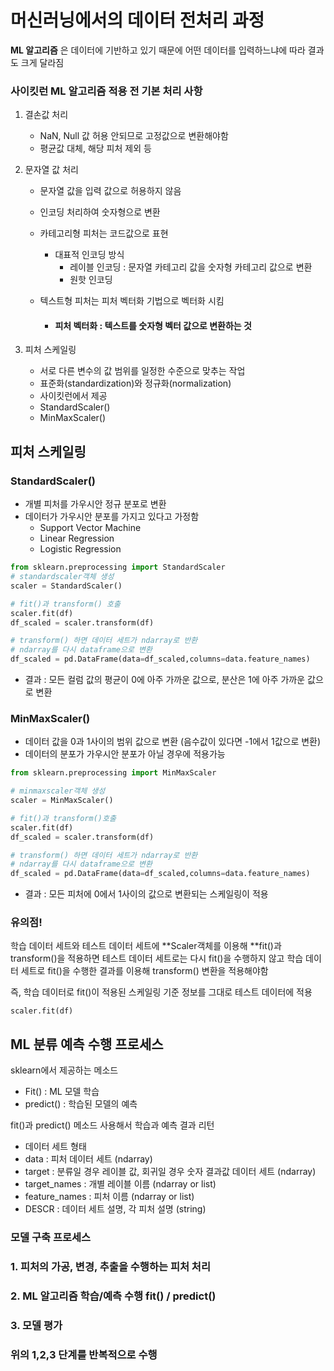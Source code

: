 # 머신러닝에서의 데이터 전처리 과정

**ML 알고리즘** 은 데이터에 기반하고 있기 때문에 어떤 데이터를 입력하느냐에 따라 결과도 크게 달라짐



### 사이킷런 ML 알고리즘 적용 전 기본 처리 사항

1. 결손값 처리
   - NaN, Null 값 허용 안되므로 고정값으로 변환해야함
   - 평균값 대체, 해당 피처 제외 등

2. 문자열 값 처리

   * 문자열 값을 입력 값으로 허용하지 않음

   * 인코딩 처리하여 숫자형으로 변환

   * 카테고리형 피처는 코드값으로 표현

     * 대표적 인코딩 방식
       * 레이블 인코딩 : 문자열 카테고리 값을 숫자형 카테고리 값으로 변환 
       * 원핫 인코딩

   * 텍스트형 피처는 피처 벡터화 기법으로 벡터화 시킴

     * #### 피처 벡터화 : 텍스트를 숫자형 벡터 값으로 변환하는 것

3. 피처 스케일링

   * 서로 다른 변수의 값 범위를 일정한 수준으로 맞추는 작업
   * 표준화(standardization)와 정규화(normalization)
   * 사이킷런에서 제공 
   * StandardScaler()
   * MinMaxScaler()



## 피처 스케일링

### StandardScaler()

* 개별 피처를 가우시안 정규 분포로 변환 
* 데이터가 가우시안 분포를 가지고 있다고 가정함 
  * Support Vector Machine
  * Linear Regression
  * Logistic Regression

```python
from sklearn.preprocessing import StandardScaler
# standardscaler객체 생성
scaler = StandardScaler()

# fit()과 transform() 호출 
scaler.fit(df)
df_scaled = scaler.transform(df)

# transform() 하면 데이터 세트가 ndarray로 반환
# ndarray를 다시 dataframe으로 변환
df_scaled = pd.DataFrame(data=df_scaled,columns=data.feature_names)
```

* 결과 : 모든 컬럼 값의 평균이 0에 아주 가까운 값으로, 분산은 1에 아주 가까운 값으로 변환 



### MinMaxScaler()

* 데이터 값을 0과 1사이의 범위 값으로 변환 (음수값이 있다면 -1에서 1값으로 변환)
* 데이터의 분포가 가우시안 분포가 아닐 경우에 적용가능

```python
from sklearn.preprocessing import MinMaxScaler

# minmaxscaler객체 생성
scaler = MinMaxScaler()

# fit()과 transform()호출
scaler.fit(df)
df_scaled = scaler.transform(df)

# transform() 하면 데이터 세트가 ndarray로 반환
# ndarray를 다시 dataframe으로 변환
df_scaled = pd.DataFrame(data=df_scaled,columns=data.feature_names)
```

* 결과 : 모든 피처에 0에서 1사이의 값으로 변환되는 스케일링이 적용 



### 유의점!

학습 데이터 세트와 테스트 데이터 세트에 **Scaler객체를 이용해 **fit()과 transform()을 적용하면 테스트 데이터 세트로는 다시 fit()을 수행하지 않고 학습 데이터 세트로 fit()을 수행한 결과를 이용해 transform() 변환을 적용해야함

즉, 학습 데이터로 fit()이 적용된 스케일링 기준 정보를 그대로 테스트 데이터에 적용

`scaler.fit(df)` 

## ML 분류 예측 수행 프로세스 

sklearn에서 제공하는 메소드 

* Fit() : ML 모델 학습
* predict() : 학습된 모델의 예측 

fit()과 predict() 메소드 사용해서 학습과 예측 결과 리턴 



* 데이터 세트 형태
* data : 피처 데이터 세트 (ndarray)
* target : 분류일 경우 레이블 값, 회귀일 경우 숫자 결과값 데이터 세트 (ndarray)
* target_names : 개별 레이블 이름 (ndarray or list)
* feature_names : 피처 이름 (ndarray or list)
* DESCR : 데이터 세트 설명, 각 피처 설명 (string)



### 모델 구축 프로세스

### 1. 피처의 가공, 변경, 추출을 수행하는 피처 처리

### 2. ML 알고리즘 학습/예측 수행 fit() / predict()

### 3. 모델 평가

### 위의 1,2,3 단계를 반복적으로 수행 



